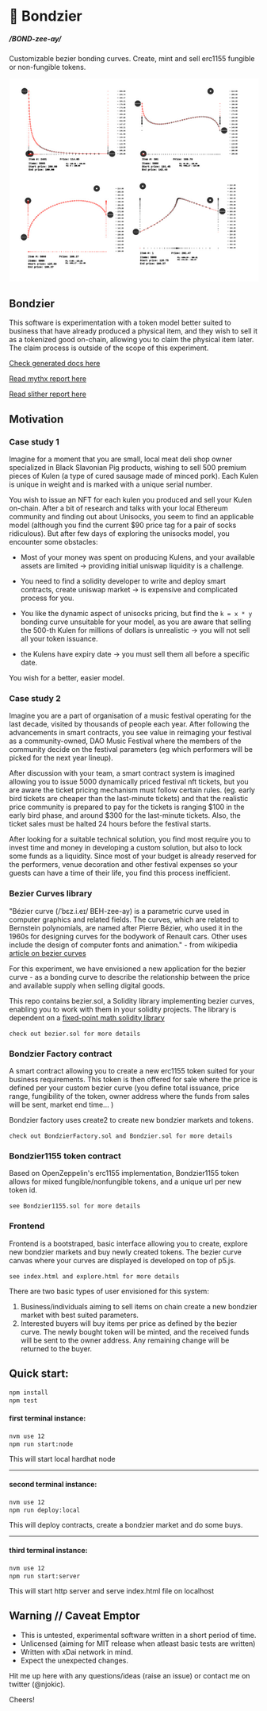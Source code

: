 # 🥸 Bondzier 
#####   /BOND-zee-ay/

Customizable bezier bonding curves. Create, mint and sell erc1155 fungible or non-fungible tokens.

![Example Bondzier Curves](bondzier.jpg?raw=true "Example Bondzier Curves")

## Bondzier

This software is experimentation with a token model better suited to business that have already produced a physical item, and they wish to sell it as a tokenized good on-chain, allowing you to claim the physical item later. The claim process is outside of the scope of this experiment.


[Check generated docs here](/docs)

[Read mythx report here](/reports/mythx.md)

[Read slither report here](/reports/slither.md)

## Motivation


### Case study 1

Imagine for a moment that you are small, local meat deli shop owner specialized in Black Slavonian Pig products, wishing to sell 500 premium pieces of Kulen (a type of cured sausage made of minced pork). Each Kulen is unique in weight and is marked with a unique serial number.

You wish to issue an NFT for each kulen you produced and sell your Kulen on-chain. After a bit of research and talks with your local Ethereum community and finding out about Unisocks, you seem to find an applicable model (although you find the current $90 price tag for a pair of socks ridiculous). But after few days of exploring the unisocks model, you encounter some obstacles:

- Most of your money was spent on producing Kulens, and your available assets are limited -> providing initial uniswap liquidity is a challenge.

- You need to find a solidity developer to write and deploy smart contracts, create uniswap market -> is expensive and complicated process for you.

- You like the dynamic aspect of unisocks pricing, but find the `k = x * y` bonding curve unsuitable for your model, as you are aware that selling the 500-th Kulen for millions of dollars is unrealistic -> you will not sell all your token issuance.

- the Kulens have expiry date -> you must sell them all before a specific date.

You wish for a better, easier model.

### Case study 2

Imagine you are a part of organisation of a music festival operating for the last decade, visited by thousands of people each year. After following the advancements in smart contracts, you see value in reimaging your festival as a community-owned, DAO Music Festival where the members of the community decide on the festival parameters (eg which performers will be picked for the next year lineup).

After discussion with your team, a smart contract system is imagined allowing you to issue 5000 dynamically priced festival nft tickets, but you are aware the ticket pricing mechanism must follow certain rules. (eg. early bird tickets are cheaper than the last-minute tickets) and that the realistic price community is prepared to pay for the tickets is ranging $100 in the early bird phase, and around $300 for the last-minute tickets. Also, the ticket sales must be halted 24 hours before the festival starts.

After looking for a suitable technical solution, you find most require you to invest time and money in developing a custom solution, but also to lock some funds as a liquidity. Since most of your budget is already reserved for the performers, venue decoration and other festival expenses so your guests can have a time of their life, you find this process inefficient.



### Bezier Curves library

"Bézier curve (/ˈbɛz.i.eɪ/ BEH-zee-ay) is a parametric curve used in computer graphics and related fields. The curves, which are related to Bernstein polynomials, are named after Pierre Bézier, who used it in the 1960s for designing curves for the bodywork of Renault cars. Other uses include the design of computer fonts and animation." - from wikipedia [article on bezier curves](https://en.wikipedia.org/wiki/B%C3%A9zier_curve)



For this experiment, we have envisioned a new application for the bezier curve - as a bonding curve to describe the relationship between the price and available supply when selling digital goods.

This repo contains bezier.sol, a Solidity library implementing bezier curves, enabling you to work with them in your solidity projects. The library is dependent on a [fixed-point math solidity library](https://github.com/hifi-finance/prb-math) 

`check out bezier.sol for more details`

### Bondzier Factory contract

A smart contract allowing you to create a new erc1155 token suited for your business requirements. This token is then offered for sale where the price is defined per your custom bezier curve (you define total issuance, price range, fungibility of the token, owner address where the funds from sales will be sent, market end time... )

Bondzier factory uses create2 to create new bondzier markets and tokens.

`check out BondzierFactory.sol and Bondzier.sol for more details`

### Bondzier1155 token contract

Based on OpenZeppelin's erc1155 implementation, Bondzier1155 token allows for mixed fungible/nonfungible tokens, and a unique url per new token id.

`see Bondzier1155.sol for more details`


### Frontend

Frontend is a bootstraped, basic interface allowing you to create, explore new bondzier markets and buy newly created tokens. The bezier curve canvas where your curves are displayed is developed on top of p5.js.

`see index.html and explore.html for more details`

There are two basic types of user envisioned for this system:

1) Business/individuals aiming to sell items on chain create a new bondzier market with best suited parameters.
2) Interested buyers will buy items per price as defined by the bezier curve. The newly bought token will be minted, and the received funds will be sent to the owner address. Any remaining change will be returned to the buyer.

## Quick start:

```
npm install
npm test
```

#### first terminal instance:

```
nvm use 12
npm run start:node
```
This will start local hardhat node

---

#### second terminal instance:

```
nvm use 12
npm run deploy:local
```
This will deploy contracts, create a bondzier market and do some buys.

---

#### third terminal instance:

```
nvm use 12
npm run start:server
```

This will start http server and serve index.html file on localhost

## Warning // Caveat Emptor

- This is untested, experimental software written in a short period of time.
- Unlicensed (aiming for MIT release when atleast basic tests are written)
- Written with xDai network in mind.
- Expect the unexpected changes.


Hit me up here with any questions/ideas (raise an issue) or contact me on twitter (@njokic).

Cheers!
